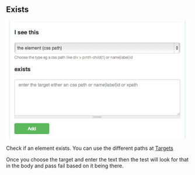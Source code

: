 ## Exists

![Element Exists](images/exists.png)


Check if an element exists.
You can use the different paths at [Targets](target.html)

Once you choose the target and enter the text then the test will look for that in the body and pass fail based on it being there.


